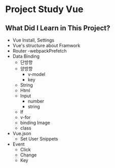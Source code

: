 # Project Study Vue

## What Did I Learn in This Project?

- Vue Install, Settings
- Vue's structure about Framwork
- Router
  -webpackPrefetch
- Data Binding
  - 단방향
  - 양방향
    - v-model
    - key
  - String
  - Html
  - Input
    - number
    - string
  - If
  - v-for
  - binding Image
  - class
- Vue.json
  - Set User Snippets
- Event
  - Click
  - Change
  - Key
